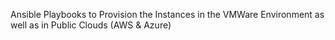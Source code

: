 Ansible Playbooks to Provision the Instances in the VMWare Environment as well as in  Public Clouds (AWS & Azure)
